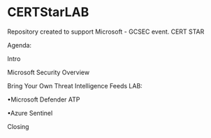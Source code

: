 # CERTStarLAB

Repository created to support Microsoft - GCSEC event.
CERT STAR

Agenda:

  Intro
  
  Microsoft Security Overview

  Bring Your Own Threat Intelligence Feeds LAB:
  
  •Microsoft Defender ATP
  
  •Azure Sentinel
  

  Closing


  
 



